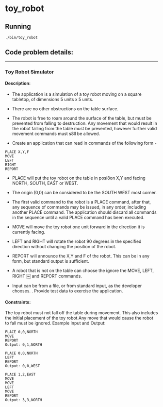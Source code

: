 # toy_robot

## Running

```shell
./bin/toy_robot
```

## Code problem details:
-----------
### Toy Robot Simulator

#### Description:
* The application is a simulation of a toy robot moving on a square tabletop, of dimensions 5 units x 5 units.
* There are no other obstructions on the table surface.
* The robot is free to roam around the surface of the table, but must be prevented from falling to destruction. Any movement
that would result in the robot falling from the table must be prevented, however further valid movement commands must s8ll
be allowed.

* Create an application that can read in commands of the following form - 
```shell
PLACE X,Y,F
MOVE
LEFT
RIGHT
REPORT
```

* PLACE will put the toy robot on the table in posi8on X,Y and facing NORTH, SOUTH, EAST or WEST.
* The origin (0,0) can be considered to be the SOUTH WEST most corner.
* The first valid command to the robot is a PLACE command, after that, any sequence of commands may be issued, in any order, including another PLACE command. The application should discard all commands in the sequence until a valid PLACE command has been executed.
* MOVE will move the toy robot one unit forward in the direction it is currently facing.
* LEFT and RIGHT will rotate the robot 90 degrees in the specified direction without changing the position of the robot.
* REPORT will announce the X,Y and F of the robot. This can be in any form, but standard output is sufficient.

* A robot that is not on the table can choose the ignore the MOVE, LEFT, RIGHT
￼
and REPORT commands.
* Input can be from a file, or from standard input, as the developer chooses. . Provide test data to exercise the application.

#### Constraints:
The toy robot must not fall off the table during movement. This also includes the initial placement of the toy robot.Any move that would cause the robot to fall must be ignored.
Example Input and Output:

```shell
PLACE 0,0,NORTH
MOVE
REPORT
Output: 0,1,NORTH
```

```shell
PLACE 0,0,NORTH
LEFT
REPORT
Output: 0,0,WEST
```

```shell
PLACE 1,2,EAST
MOVE
MOVE
LEFT
MOVE
REPORT
Output: 3,3,NORTH
```
